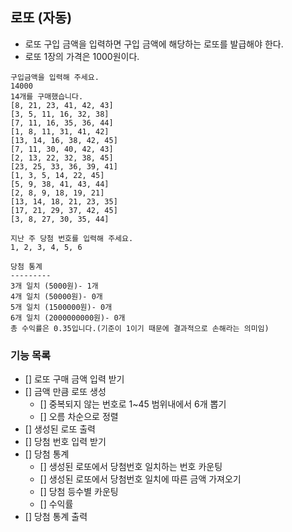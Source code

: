 ## 로또 (자동)

- 로또 구입 금액을 입력하면 구입 금액에 해당하는 로또를 발급해야 한다.
- 로또 1장의 가격은 1000원이다.
```
구입금액을 입력해 주세요.
14000
14개를 구매했습니다.
[8, 21, 23, 41, 42, 43]
[3, 5, 11, 16, 32, 38]
[7, 11, 16, 35, 36, 44]
[1, 8, 11, 31, 41, 42]
[13, 14, 16, 38, 42, 45]
[7, 11, 30, 40, 42, 43]
[2, 13, 22, 32, 38, 45]
[23, 25, 33, 36, 39, 41]
[1, 3, 5, 14, 22, 45]
[5, 9, 38, 41, 43, 44]
[2, 8, 9, 18, 19, 21]
[13, 14, 18, 21, 23, 35]
[17, 21, 29, 37, 42, 45]
[3, 8, 27, 30, 35, 44]

지난 주 당첨 번호를 입력해 주세요.
1, 2, 3, 4, 5, 6

당첨 통계
---------
3개 일치 (5000원)- 1개
4개 일치 (50000원)- 0개
5개 일치 (1500000원)- 0개
6개 일치 (2000000000원)- 0개
총 수익률은 0.35입니다.(기준이 1이기 때문에 결과적으로 손해라는 의미임)
```

### 기능 목록
- [] 로또 구매 금액 입력 받기
- [] 금액 만큼 로또 생성
    - [] 중복되지 않는 번호로 1~45 범위내에서 6개 뽑기
    - [] 오름 차순으로 정렬
- [] 생성된 로또 출력
- [] 당첨 번호 입력 받기
- [] 당첨 통계
    - [] 생성된 로또에서 당첨번호 일치하는 번호 카운팅
    - [] 생성된 로또에서 당첨번호 일치에 따른 금액 가져오기
    - [] 당첨 등수별 카운팅
    - [] 수익률 
- [] 당첨 통계 출력

